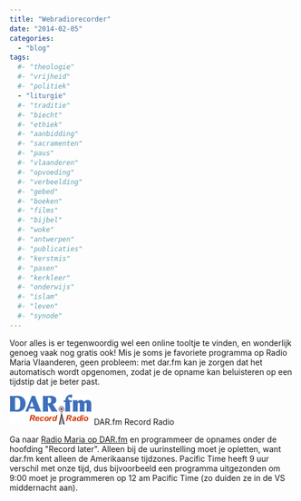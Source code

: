 ```yaml
---
title: "Webradiorecorder"
date: "2014-02-05"
categories: 
  - "blog"
tags:
  #- "theologie"
  #- "vrijheid"
  #- "politiek"
  - "liturgie"
  #- "traditie"
  #- "biecht"
  #- "ethiek"
  #- "aanbidding"
  #- "sacramenten"
  #- "paus"
  #- "vlaanderen"
  #- "opvoeding"
  #- "verbeelding"
  #- "gebed"
  #- "boeken"
  #- "films"
  #- "bijbel"
  #- "woke"
  #- "antwerpen"
  #- "publicaties"
  #- "kerstmis"
  #- "pasen"
  #- "kerkleer"
  #- "onderwijs"
  #- "islam"
  #- "leven"
  #- "synode"
---
```


Voor alles is er tegenwoordig wel een online tooltje te vinden, en wonderlijk genoeg vaak nog gratis ook! Mis je soms je favoriete programma op Radio Maria Vlaanderen, geen probleem: met dar.fm kan je zorgen dat het automatisch wordt opgenomen, zodat je de opname kan beluisteren op een tijdstip dat je beter past.

[![DAR.fm Record Radio](images/dar_logo.png)](http://www.dar.fm/submit_user_search.php?user_search=maria+vlaanderen) DAR.fm Record Radio

Ga naar [Radio Maria op DAR.fm](http://www.dar.fm/submit_user_search.php?user_search=maria+vlaanderen) en programmeer de opnames onder de hoofding "Record later". Alleen bij de uurinstelling moet je opletten, want dar.fm kent alleen de Amerikaanse tijdzones. Pacific Time heeft 9 uur verschil met onze tijd, dus bijvoorbeeld een programma uitgezonden om 9:00 moet je programmeren op 12 am Pacific Time (zo duiden ze in de VS middernacht aan).
